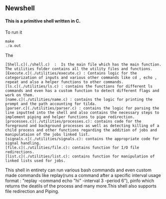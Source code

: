 ## Newshell

#### This is a primitive shell written in C.
To run it 
```c
make
./a.out
```
The 
```
[Shell.c](./shell.c)  :  Is the main file which has the main function.
The utilities folder contains all the utility files and functions.
[Execute.c](./utilities/execute.c) : Contains logic for the categorization of inputs and various other commands like cd , echo , repeat and also a helper functions to other commands.
[ls.c](./utilities/ls.c) : contains the functions for different ls commands and even has a custom function to detect different flags and work on them.
[name.c](./utilities/name.c) : contains the logic for printing the prompt and the path accounting for tilda.
[parser.c](./utilities/parser.c) : contains the logic for parsing the line inputted into the shell and also contains the necessary steps to implement piping and helper functions to pipe redirection.
[processes.c](./utilities/processes.c): contains code for the foreground and background processes as well as detecting killing of a child process and other functions regarding the addition of jobs and manipulataion of the jobs linked list.
[signals.c](./utilities/signals.c): contains the appropriate code for signal handling.
[file.c](./utilities/file.c): contains function for I/O file redirections.
[list.c](./utilities/list.c): contains function for manipulation of linked lists used for jobs.
```

This shell in entirety can run various bash commands and even custom made commands like replay(runs a command after a specific interval usage format : "replay -command echo "hi" -interval 3 -period 6"), pinfo which returns the deatils of the process and many more.This shell also supports file redirection and Piping. 
